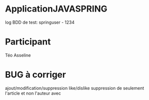 # ApplicationJAVASPRING
log BDD de test:
springuser - 1234
# Participant
Téo Asseline
# BUG à corriger
ajout/modification/suppression like/dislike
suppression de seulement l'article et non l'auteur avec
